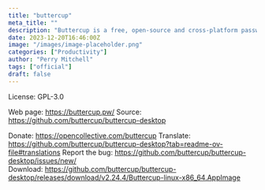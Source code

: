 ```yaml
---
title: "buttercup"
meta_title: ""
description: "Buttercup is a free, open-source and cross-platform password manager"
date: 2023-12-20T16:46:00Z
image: "/images/image-placeholder.png"
categories: ["Productivity"]
author: "Perry Mitchell"
tags: ["official"]
draft: false
---
```


License: GPL-3.0

Web page: https://buttercup.pw/
Source: https://github.com/buttercup/buttercup-desktop

Donate: https://opencollective.com/buttercup
Translate: https://github.com/buttercup/buttercup-desktop?tab=readme-ov-file#translations
Report the bug: https://github.com/buttercup/buttercup-desktop/issues/new/  
Download: https://github.com/buttercup/buttercup-desktop/releases/download/v2.24.4/Buttercup-linux-x86_64.AppImage

